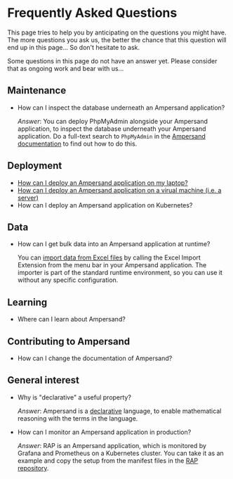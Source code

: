 # Frequently Asked Questions

This page tries to help you by anticipating on the questions you might have.
The more questions you ask us, the better the chance that this question will end up in this page...
So don't hesitate to ask.

Some questions in this page do not have an answer yet. Please consider that as ongoing work and bear with us...

##  Maintenance
* How can I inspect the database underneath an Ampersand application?

  *Answer*: You can deploy PhpMyAdmin alongside your Ampersand application, to inspect the database underneath your Ampersand application. Do a full-text search to `PhpMyAdmin` in the [Ampersand documentation](https://ampersandtarski.github.io) to find out how to do this.

## Deployment
* [How can I deploy an Ampersand application on my laptop?](installing-ampersand.md)
* [How can I deploy an Ampersand application on a virual machine (i.e. a server)](installing-ampersand.md)
* How can I deploy an Ampersand application on Kubernetes?

##  Data
* How can I get bulk data into an Ampersand application at runtime?

   You can [import data from Excel files](../the-excel-importer.md) by calling the Excel Import Extension from the menu bar in your Ampersand application. The importer is part of the standard runtime environment, so you can use it without any specific configuration.

##  Learning
* Where can I learn about Ampersand?

##  Contributing to Ampersand
* How can I change the documentation of Ampersand?

##  General interest
* Why is "declarative" a useful property?

  *Answer*: Ampersand is a [declarative](../conceptual/why-declarative.md) language, to enable mathematical reasoning with the terms in the language.

* How can I monitor an Ampersand application in production?

  *Answer*: RAP is an Ampersand application, which is monitored by Grafana and Prometheus on a Kubernetes cluster. You can take it as an example and copy the setup from the manifest files in the [RAP repository](https://github.com/AmpersandTarski/RAP).